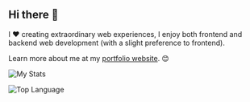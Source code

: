 ## Hi there 👋 

I ❤️ creating extraordinary web experiences, I enjoy both frontend and backend web development (with a slight preference to frontend). 

Learn more about me at my [portfolio website](https://www.bobng.me/). 😊

![My Stats](https://github-readme-stats.vercel.app/api?username=bobshoaun&count_private=true&show_icons=true&theme=tokyonight)

![Top Language](https://github-readme-stats.vercel.app/api/top-langs/?username=bobshoaun&exclude_repo=The-CSC207-Calendar&hide=shaderlab,hlsl&layout=compact&langs_count=10&theme=tokyonight)


<!--
**BobShoaun/BobShoaun** is a ✨ _special_ ✨ repository because its `README.md` (this file) appears on your GitHub profile.

Here are some ideas to get you started:

- 🔭 I’m currently working on ...
- 🌱 I’m currently learning ...
- 👯 I’m looking to collaborate on ...
- 🤔 I’m looking for help with ...
- 💬 Ask me about ...
- 📫 How to reach me: ...
- 😄 Pronouns: ...
- ⚡ Fun fact: ...
-->

